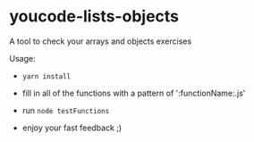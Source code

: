 # youcode-lists-objects

A tool to check your arrays and objects exercises 

Usage:

- `yarn install`

- fill in all of the functions with a pattern of ':functionName:.js'

- run `node testFunctions`

- enjoy your fast feedback ;) 
